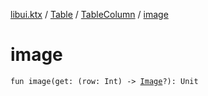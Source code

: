 [libui.ktx](../../index.md) / [Table](../index.md) / [TableColumn](index.md) / [image](./image.md)

# image

`fun image(get: (row: Int) -> `[`Image`](../../-image/index.md)`?): Unit`